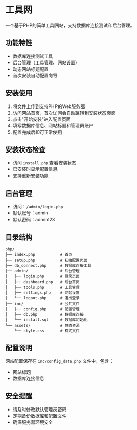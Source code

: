 # 工具网

一个基于PHP的简单工具网站，支持数据库连接测试和后台管理。

## 功能特性

- 数据库连接测试工具
- 后台管理（工具管理、网站设置）
- 动态网站标题配置
- 首次安装自动配置向导

## 安装使用

1. 将文件上传到支持PHP的Web服务器
2. 访问网站首页，首次访问会自动跳转到安装状态页面
3. 点击"开始安装"进入配置页面
4. 填写数据库信息、网站标题和管理员账户
5. 配置完成后即可正常使用

## 安装状态检查

- 访问 `install.php` 查看安装状态
- 已安装时显示配置信息
- 支持重新安装功能

## 后台管理

- 访问：`/admin/login.php`
- 默认账号：admin
- 默认密码：admin123

## 目录结构

```
php/
├── index.php           # 首页
├── setup.php           # 初始配置页面
├── db_connect.php      # 数据库连接工具
├── admin/              # 后台管理
│   ├── login.php       # 登录页面
│   ├── dashboard.php   # 后台首页
│   ├── tools.php       # 工具管理
│   ├── settings.php    # 网站设置
│   └── logout.php      # 退出登录
├── inc/                # 公共文件
│   ├── config.php      # 配置管理
│   ├── db.php          # 数据库连接
│   └── install.sql     # 数据库初始化
└── assets/             # 静态资源
    └── style.css       # 样式文件
```

## 配置说明

网站配置保存在 `inc/config_data.php` 文件中，包含：
- 网站标题
- 数据库连接信息

## 安全提醒

- 请及时修改默认管理员密码
- 定期备份数据库和配置文件
- 确保服务器环境安全 